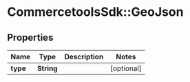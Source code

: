 # CommercetoolsSdk::GeoJson

## Properties
Name | Type | Description | Notes
------------ | ------------- | ------------- | -------------
**type** | **String** |  | [optional] 

